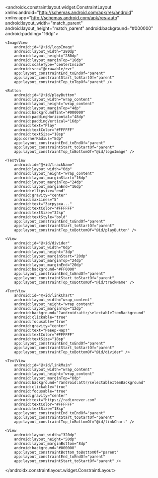 <?xml version="1.0" encoding="utf-8"?>
<androidx.constraintlayout.widget.ConstraintLayout xmlns:android="http://schemas.android.com/apk/res/android"
xmlns:app="http://schemas.android.com/apk/res-auto"
android:layout_width="match_parent"
android:layout_height="match_parent"
android:background="#000000"
android:padding="16dp">

    <ImageView
        android:id="@+id/logoImage"
        android:layout_width="280dp"
        android:layout_height="280dp"
        android:layout_marginTop="16dp"
        android:scaleType="centerInside"
        android:src="@drawable/rvr"
        app:layout_constraintEnd_toEndOf="parent"
        app:layout_constraintStart_toStartOf="parent"
        app:layout_constraintTop_toTopOf="parent" />

    <Button
        android:id="@+id/playButton"
        android:layout_width="wrap_content"
        android:layout_height="wrap_content"
        android:layout_marginTop="4dp"
        android:backgroundTint="#000000"
        android:paddingHorizontal="48dp"
        android:paddingVertical="16dp"
        android:text="Play"
        android:textColor="#FFFFFF"
        android:textSize="18sp"
        app:cornerRadius="8dp"
        app:layout_constraintEnd_toEndOf="parent"
        app:layout_constraintStart_toStartOf="parent"
        app:layout_constraintTop_toBottomOf="@id/logoImage" />

    <TextView
        android:id="@+id/trackName"
        android:layout_width="0dp"
        android:layout_height="wrap_content"
        android:layout_marginStart="16dp"
        android:layout_marginTop="24dp"
        android:layout_marginEnd="16dp"
        android:ellipsize="end"
        android:gravity="center"
        android:maxLines="5"
        android:text="Загрузка..."
        android:textColor="#FFFFFF"
        android:textSize="32sp"
        android:textStyle="bold"
        app:layout_constraintEnd_toEndOf="parent"
        app:layout_constraintStart_toStartOf="parent"
        app:layout_constraintTop_toBottomOf="@id/playButton" />

    <View
        android:id="@+id/divider"
        android:layout_width="0dp"
        android:layout_height="3dp"
        android:layout_marginStart="20dp"
        android:layout_marginTop="24dp"
        android:layout_marginEnd="20dp"
        android:background="#FF0000"
        app:layout_constraintEnd_toEndOf="parent"
        app:layout_constraintStart_toStartOf="parent"
        app:layout_constraintTop_toBottomOf="@id/trackName" />

    <TextView
        android:id="@+id/linkChart"
        android:layout_width="wrap_content"
        android:layout_height="wrap_content"
        android:layout_marginTop="12dp"
        android:background="?android:attr/selectableItemBackground"
        android:clickable="true"
        android:focusable="true"
        android:gravity="center"
        android:text="Ревер-чарт"
        android:textColor="#FFFFFF"
        android:textSize="18sp"
        app:layout_constraintEnd_toEndOf="parent"
        app:layout_constraintStart_toStartOf="parent"
        app:layout_constraintTop_toBottomOf="@id/divider" />

    <TextView
        android:id="@+id/linkMain"
        android:layout_width="wrap_content"
        android:layout_height="wrap_content"
        android:layout_marginTop="8dp"
        android:background="?android:attr/selectableItemBackground"
        android:clickable="true"
        android:focusable="true"
        android:gravity="center"
        android:text="https://radiorever.com"
        android:textColor="#FFFFFF"
        android:textSize="18sp"
        app:layout_constraintEnd_toEndOf="parent"
        app:layout_constraintStart_toStartOf="parent"
        app:layout_constraintTop_toBottomOf="@id/linkChart" />

    <View
        android:layout_width="320dp"
        android:layout_height="50dp"
        android:layout_marginBottom="8dp"
        android:background="#000000"
        app:layout_constraintBottom_toBottomOf="parent"
        app:layout_constraintEnd_toEndOf="parent"
        app:layout_constraintStart_toStartOf="parent" />

</androidx.constraintlayout.widget.ConstraintLayout>